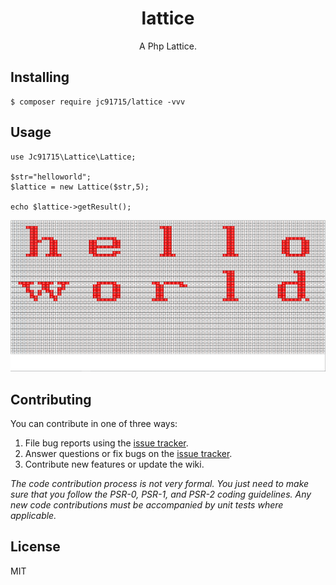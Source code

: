 <h1 align="center"> lattice </h1>

<p align="center"> A Php Lattice.</p>


## Installing

```shell
$ composer require jc91715/lattice -vvv
```

## Usage

```
use Jc91715\Lattice\Lattice;

$str="helloworld";
$lattice = new Lattice($str,5);

echo $lattice->getResult();
```
![](./66f12d61f7986cc0d98258932eb19a7.png)
## Contributing

You can contribute in one of three ways:

1. File bug reports using the [issue tracker](https://github.com/jc91715/lattice/issues).
2. Answer questions or fix bugs on the [issue tracker](https://github.com/jc91715/lattice/issues).
3. Contribute new features or update the wiki.

_The code contribution process is not very formal. You just need to make sure that you follow the PSR-0, PSR-1, and PSR-2 coding guidelines. Any new code contributions must be accompanied by unit tests where applicable._

## License

MIT
